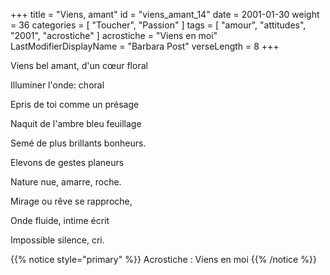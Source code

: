 +++
title = "Viens, amant"
id = "viens_amant_14"
date = 2001-01-30
weight = 36
categories = [ "Toucher", "Passion" ]
tags = [ "amour", "attitudes", "2001", "acrostiche" ]
acrostiche = "Viens en moi"
LastModifierDisplayName = "Barbara Post"
verseLength = 8
+++

Viens bel amant, d'un cœur floral

Illuminer l'onde: choral

Epris de toi comme un présage

Naquit de l'ambre bleu feuillage

Semé de plus brillants bonheurs.

Elevons de gestes planeurs

Nature nue, amarre, roche.

Mirage ou rêve se rapproche,

Onde fluide, intime écrit

Impossible silence, cri.

{{% notice style="primary" %}}
Acrostiche : Viens en moi
{{% /notice %}}
